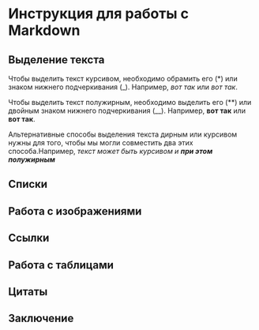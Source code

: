 # Инструкция для работы с Markdown

## Выделение текста

Чтобы выделить текст курсивом, необходимо обрамить его (*) или знаком нижнего подчеркивания (_). Например, *вот так* или _вот так_.

Чтобы выделить текст полужирным, необходимо выделить его (**) или двойным знаком нижнего подчеркивания (__). Например, **вот так** или __вот так__.

Альтернативные способы выделения текста дирным или курсивом нужны для того, чтобы мы могли совместить два этих способа.Например, _текст может быть курсивом и **при этом полужирным**_

## Списки

## Работа с изображениями

## Ссылки

## Работа с таблицами

## Цитаты

## Заключение
